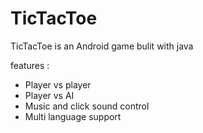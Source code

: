# TicTacToe
TicTacToe is an Android game bulit with java 

features :
- Player vs player
- Player vs AI
- Music and click sound control
- Multi language support
  

